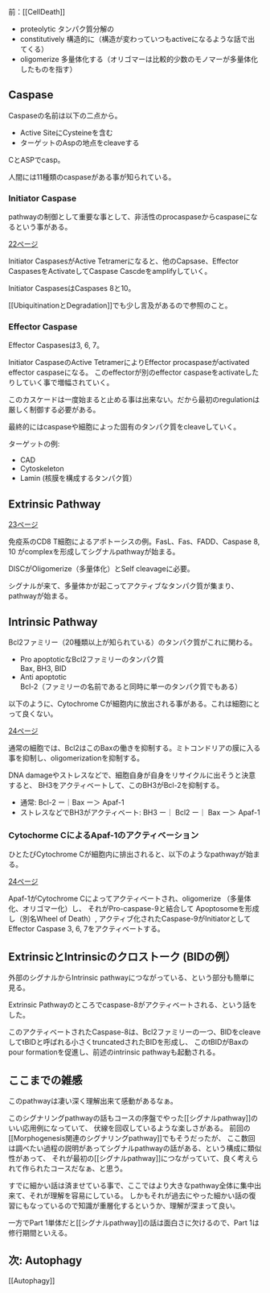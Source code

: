 前：[[CellDeath]]

- proteolytic タンパク質分解の
- constitutively 構造的に（構造が変わっていつもactiveになるような話で出てくる）
- oligomerize 多量体化する（オリゴマーは比較的少数のモノマーが多量体化したものを指す）

## Caspase

Caspaseの名前は以下の二点から。

- Active SiteにCysteineを含む
- ターゲットのAspの地点をcleaveする

CとASPでcasp。

人間には11種類のcaspaseがある事が知られている。

### Initiator Caspase

pathwayの制御として重要な事として、非活性のprocaspaseからcaspaseになるという事がある。

[22ページ](https://karino2.github.io/ImageGallery/CellBiology706x3.html#lg=1&slide=21)

Initiator CaspasesがActive Tetramerになると、他のCapsase、Effector CaspasesをActivateしてCaspase Cascdeをamplifyしていく。

Initiator CaspasesはCaspases 8と10。

[[UbiquitinationとDegradation]]でも少し言及があるので参照のこと。

### Effector Caspase

Effector Caspasesは3, 6, 7。

Initiator CaspaseのActive TetramerによりEffector procaspaseがactivated effector caspaseになる。
このeffectorが別のeffector caspaseをactivateしたりしていく事で増幅されていく。

このカスケードは一度始まると止める事は出来ない。だから最初のregulationは厳しく制御する必要がある。

最終的にはcaspaseや細胞によった固有のタンパク質をcleaveしていく。

ターゲットの例:

- CAD
- Cytoskeleton
- Lamin (核膜を構成するタンパク質）

## Extrinsic Pathway

[23ページ](https://karino2.github.io/ImageGallery/CellBiology706x3.html#lg=1&slide=22)

免疫系のCD8 T細胞によるアポトーシスの例。FasL、Fas、FADD、Caspase 8, 10 がcomplexを形成してシグナルpathwayが始まる。

DISCがOligomerize（多量体化）とSelf cleavageに必要。

シグナルが来て、多量体かが起こってアクティブなタンパク質が集まり、pathwayが始まる。

## Intrinsic Pathway

Bcl2ファミリー（20種類以上が知られている）のタンパク質がこれに関わる。

- Pro apoptoticなBcl2ファミリーのタンパク質  
  Bax, BH3, BID
- Anti apoptotic  
  Bcl-2（ファミリーの名前であると同時に単一のタンパク質でもある）

以下のように、Cytochrome Cが細胞内に放出される事がある。これは細胞にとって良くない。

[24ページ](https://karino2.github.io/ImageGallery/CellBiology706x3.html#lg=1&slide=23)

通常の細胞では、Bcl2はこのBaxの働きを抑制する。ミトコンドリアの膜に入る事を抑制し、oligomerizationを抑制する。

DNA damageやストレスなどで、細胞自身が自身をリサイクルに出そうと決意すると、
BH3をアクティベートして、このBH3がBcl-2を抑制する。

- 通常: Bcl-2 ー｜Bax ー＞ Apaf-1
- ストレスなどでBH3がアクティベート: BH3 ー｜ Bcl2 ー｜ Bax ー＞ Apaf-1

### Cytochorme CによるApaf-1のアクティベーション

ひとたびCytochrome Cが細胞内に排出されると、以下のようなpathwayが始まる。

[24ページ](https://karino2.github.io/ImageGallery/CellBiology706x3.html#lg=1&slide=23)

Apaf-1がCytochrome Cによってアクティベートされ、oligomerize （多量体化、オリゴマー化）し、
それがPro-caspase-9と結合して Apoptosomeを形成し（別名Wheel of Death）,
アクティブ化されたCaspase-9がInitiatorとしてEffector Caspase 3, 6, 7をアクティベートする。

## ExtrinsicとIntrinsicのクロストーク (BIDの例）

外部のシグナルからIntrinsic pathwayにつながっている、という部分も簡単に見る。

Extrinsic Pathwayのところでcaspase-8がアクティベートされる、という話をした。

このアクティベートされたCaspase-8は、Bcl2ファミリーの一つ、BIDをcleaveしてtBIDと呼ばれる小さくtruncatedされたBIDを形成し、
このtBIDがBaxのpour formationを促進し、前述のintrinsic pathwayも起動される。

## ここまでの雑感

このpathwayは凄い深く理解出来て感動があるなぁ。

このシグナリングpathwayの話もコースの序盤でやった[[シグナルpathway]]のいい応用例になっていて、
伏線を回収しているような楽しさがある。
前回の[[Morphogenesis関連のシグナリングpathway]]でもそうだったが、
ここ数回は調べたい過程の説明があってシグナルpathwayの話がある、という構成に類似性があって、
それが最初の[[シグナルpathway]]につながっていて、良く考えられて作られたコースだなぁ、と思う。

すでに細かい話は済ませている事で、ここではより大きなpathway全体に集中出来て、それが理解を容易にしている。
しかもそれが過去にやった細かい話の復習にもなっているので知識が重層化するというか、理解が深まって良い。

一方でPart 1単体だと[[シグナルpathway]]の話は面白さに欠けるので、Part 1は修行期間といえる。

## 次: Autophagy

[[Autophagy]]